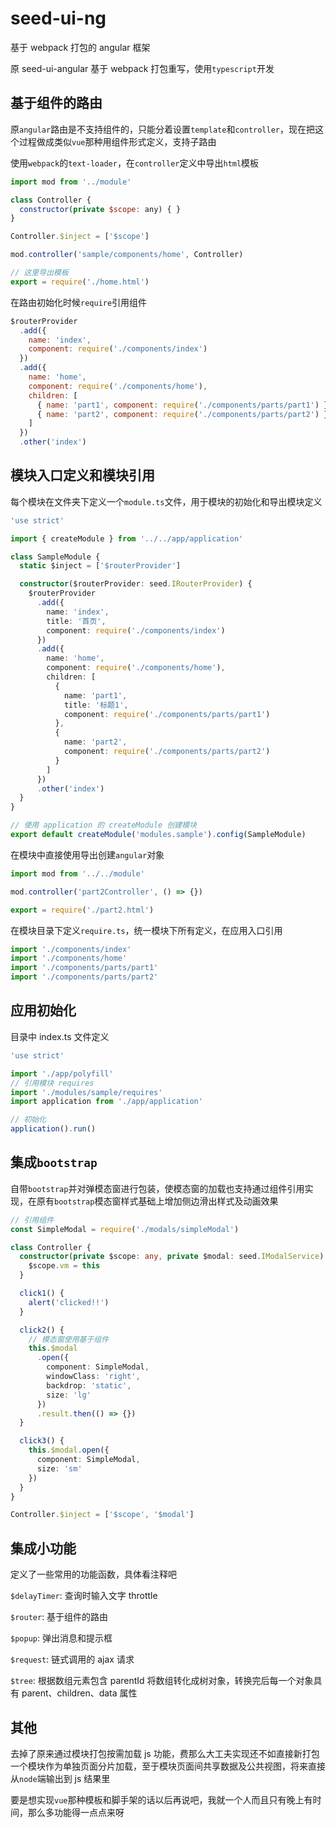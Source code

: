 # seed-ui-ng

基于 webpack 打包的 angular 框架

原 seed-ui-angular 基于 webpack 打包重写，使用`typescript`开发

## 基于组件的路由

原`angular`路由是不支持组件的，只能分着设置`template`和`controller`，现在把这个过程做成类似`vue`那种用组件形式定义，支持子路由

使用`webpack`的`text-loader`，在`controller`定义中导出`html`模板

```javascript
import mod from '../module'

class Controller {
  constructor(private $scope: any) { }
}

Controller.$inject = ['$scope']

mod.controller('sample/components/home', Controller)

// 这里导出模板
export = require('./home.html')
```

在路由初始化时候`require`引用组件

```javascript
$routerProvider
  .add({
    name: 'index',
    component: require('./components/index')
  })
  .add({
    name: 'home',
    component: require('./components/home'),
    children: [
      { name: 'part1', component: require('./components/parts/part1') },
      { name: 'part2', component: require('./components/parts/part2') }
    ]
  })
  .other('index')
```

## 模块入口定义和模块引用

每个模块在文件夹下定义一个`module.ts`文件，用于模块的初始化和导出模块定义

```typescript
'use strict'

import { createModule } from '../../app/application'

class SampleModule {
  static $inject = ['$routerProvider']

  constructor($routerProvider: seed.IRouterProvider) {
    $routerProvider
      .add({
        name: 'index',
        title: '首页',
        component: require('./components/index')
      })
      .add({
        name: 'home',
        component: require('./components/home'),
        children: [
          {
            name: 'part1',
            title: '标题1',
            component: require('./components/parts/part1')
          },
          {
            name: 'part2',
            component: require('./components/parts/part2')
          }
        ]
      })
      .other('index')
  }
}

// 使用 application 的 createModule 创建模块
export default createModule('modules.sample').config(SampleModule)
```

在模块中直接使用导出创建`angular`对象

```typescript
import mod from '../../module'

mod.controller('part2Controller', () => {})

export = require('./part2.html')
```

在模块目录下定义`require.ts`，统一模块下所有定义，在应用入口引用

```typescript
import './components/index'
import './components/home'
import './components/parts/part1'
import './components/parts/part2'
```

## 应用初始化

目录中 index.ts 文件定义

```typescript
'use strict'

import './app/polyfill'
// 引用模块 requires
import './modules/sample/requires'
import application from './app/application'

// 初始化
application().run()
```

## 集成`bootstrap`

自带`bootstrap`并对弹模态窗进行包装，使模态窗的加载也支持通过组件引用实现，在原有`bootstrap`模态窗样式基础上增加侧边滑出样式及动画效果

```typescript
// 引用组件
const SimpleModal = require('./modals/simpleModal')

class Controller {
  constructor(private $scope: any, private $modal: seed.IModalService) {
    $scope.vm = this
  }

  click1() {
    alert('clicked!!')
  }

  click2() {
    // 模态窗使用基于组件
    this.$modal
      .open({
        component: SimpleModal,
        windowClass: 'right',
        backdrop: 'static',
        size: 'lg'
      })
      .result.then(() => {})
  }

  click3() {
    this.$modal.open({
      component: SimpleModal,
      size: 'sm'
    })
  }
}

Controller.$inject = ['$scope', '$modal']
```

## 集成小功能

定义了一些常用的功能函数，具体看注释吧

`$delayTimer`: 查询时输入文字 throttle

`$router`: 基于组件的路由

`$popup`: 弹出消息和提示框

`$request`: 链式调用的 ajax 请求

`$tree`: 根据数组元素包含 parentId 将数组转化成树对象，转换完后每一个对象具有 parent、children、data 属性

## 其他

去掉了原来通过模块打包按需加载 js 功能，费那么大工夫实现还不如直接新打包一个模块作为单独页面分片加载，至于模块页面间共享数据及公共视图，将来直接从`node`端输出到 js 结果里

要是想实现`vue`那种模板和脚手架的话以后再说吧，我就一个人而且只有晚上有时间，那么多功能得一点点来呀

